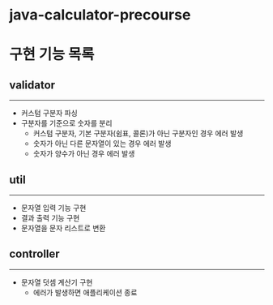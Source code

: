 # java-calculator-precourse

# 구현 기능 목록
## validator

---
- 커스텀 구분자 파싱
- 구분자를 기준으로 숫자를 분리
  - 커스텀 구분자, 기본 구분자(쉼표, 콜론)가 아닌 구분자인 경우 에러 발생
  - 숫자가 아닌 다른 문자열이 있는 경우 에러 발생
  - 숫자가 양수가 아닌 경우 에러 발생


## util

---
- 문자열 입력 기능 구현
- 결과 출력 기능 구현
- 문자열을 문자 리스트로 변환


## controller

---
- 문자열 덧셈 계산기 구현
  - 에러가 발생하면 애플리케이션 종료
